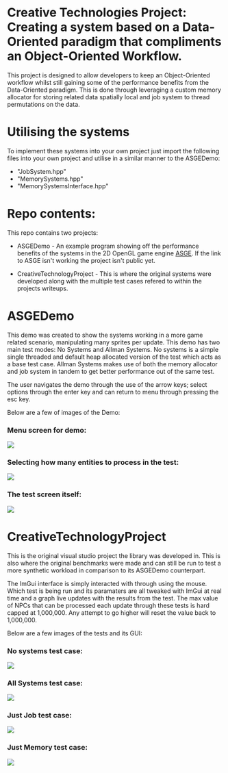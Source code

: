# Creative Technologies Project: Creating a system based on a Data-Oriented paradigm that compliments an Object-Oriented Workflow.

This project is designed to allow developers to keep an Object-Oriented workflow whilst still gaining some of the performance benefits from the Data-Oriented paradigm. This is done through leveraging a custom memory allocator for storing related data spatially local and job system to thread permutations on the data.

# Utilising the systems
To implement these systems into your own project just import the following files into your own project and utilise in a similar manner to the ASGEDemo:
 - "JobSystem.hpp"
 - "MemorySystems.hpp"
 - "MemorySystemsInterface.hpp"
 
 # Repo contents:
 This repo contains two projects:
 
  - ASGEDemo - An example program showing off the performance benefits of the systems in the 2D OpenGL game engine [ASGE](https://github.com/HuxyUK/AwesomeSauceGE). If the link to ASGE isn't working the project isn't public yet.
  
  - CreativeTechnologyProject - This is where the original systems were developed along with the multiple test cases refered to within the projects writeups.
  
  
  # ASGEDemo
  This demo was created to show the systems working in a more game related scenario, manipulating many sprites per update. This demo has two main test modes: No Systems and Allman Systems.
  No systems is a simple single threaded and default heap allocated version of the test which acts as a base test case.
  Allman Systems makes use of both the memory allocator and job system in tandem to get better performance out of the same test.
  
  The user navigates the demo through the use of the arrow keys; select options through the enter key and can return to menu through pressing the esc key.
  
  Below are a few of images of the Demo:
  
  ### Menu screen for demo:
  ![](https://i.gyazo.com/ef396a202524f02ceeb3278e78b9d422.png)
  
  ### Selecting how many entities to process in the test:
  ![](https://i.gyazo.com/7e91b98956f1cffc5d06b3990f33bea7.png)
  
  ### The test screen itself:
  ![](https://i.gyazo.com/3d9f08df05ac1153f4cfd4459425f886.png)
  
  # CreativeTechnologyProject
  This is the original visual studio project the library was developed in. This is also where the original benchmarks were made and can still be run to test a more synthetic workload in comparison to its ASGEDemo counterpart.
  
  The ImGui interface is simply interacted with through using the mouse. Which test is being run and its paramaters are all tweaked with ImGui at real time and a graph live updates with the results from the test. The max value of NPCs that can be processed each update through these tests is hard capped at 1,000,000. Any attempt to go higher will reset the value back to 1,000,000.
  
  Below are a few images of the tests and its GUI:
  
  ### No systems test case:
  ![](https://i.gyazo.com/828ee4582d2a5677f7034ec90a902230.png)
  
  ### All Systems test case:
  ![](https://i.gyazo.com/51571df823cf067852500139cfcb7a58.png)
  
  ### Just Job test case:
  ![](https://i.gyazo.com/2cb23f1bb5f276c9954c6ca192ad01a9.png)
  
  ### Just Memory test case:
  ![](https://i.gyazo.com/e3ddd7559abc667c68d6978888e43533.png)
